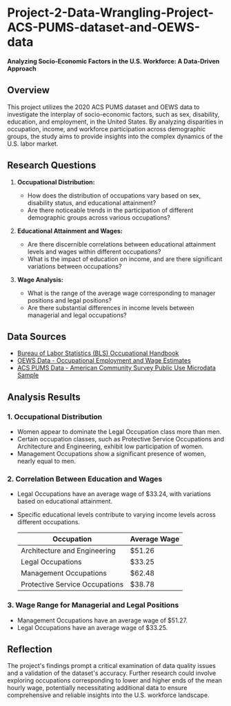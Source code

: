 # Project-2-Data-Wrangling-Project-ACS-PUMS-dataset-and-OEWS-data

**Analyzing Socio-Economic Factors in the U.S. Workforce: A Data-Driven Approach**

## Overview

This project utilizes the 2020 ACS PUMS dataset and OEWS data to investigate the interplay of socio-economic factors, such as sex, disability, education, and employment, in the United States. By analyzing disparities in occupation, income, and workforce participation across demographic groups, the study aims to provide insights into the complex dynamics of the U.S. labor market.

## Research Questions

1. **Occupational Distribution:**
   - How does the distribution of occupations vary based on sex, disability status, and educational attainment?
   - Are there noticeable trends in the participation of different demographic groups across various occupations?

2. **Educational Attainment and Wages:**
   - Are there discernible correlations between educational attainment levels and wages within different occupations?
   - What is the impact of education on income, and are there significant variations between occupations?

3. **Wage Analysis:**
   - What is the range of the average wage corresponding to manager positions and legal positions?
   - Are there substantial differences in income levels between managerial and legal occupations?

## Data Sources

- [Bureau of Labor Statistics (BLS) Occupational Handbook](https://www.bls.gov/soc/2018/soc_2018_manual.pdf)
- [OEWS Data - Occupational Employment and Wage Estimates](https://data.wa.gov/Employment/Occupational-Employment-and-Wage-Estimates/icqj-j27g/about_data)
- [ACS PUMS Data - American Community Survey Public Use Microdata Sample](https://data.census.gov/mdat/#/search?ds=ACSPUMS5Y2020&cv=SEX,DEAR,DEYE,WRK,ACCESSINET&rv=ucgid,SOCP&nv=SCHL&g=0400000US53)

## Analysis Results

### 1. Occupational Distribution

- Women appear to dominate the Legal Occupation class more than men.
- Certain occupation classes, such as Protective Service Occupations and Architecture and Engineering, exhibit low participation of women.
- Management Occupations show a significant presence of women, nearly equal to men.

### 2. Correlation Between Education and Wages

- Legal Occupations have an average wage of $33.24, with variations based on educational attainment.
- Specific educational levels contribute to varying income levels across different occupations.

   | Occupation                        | Average Wage |
   |-----------------------------------|--------------|
   | Architecture and Engineering      | $51.26       |
   | Legal Occupations                 | $33.25       |
   | Management Occupations            | $62.48       |
   | Protective Service Occupations    | $38.78       |

### 3. Wage Range for Managerial and Legal Positions

- Management Occupations have an average wage of $51.27.
- Legal Occupations have an average wage of $33.25.

## Reflection

The project's findings prompt a critical examination of data quality issues and a validation of the dataset's accuracy. Further research could involve exploring occupations corresponding to lower and higher ends of the mean hourly wage, potentially necessitating additional data to ensure comprehensive and reliable insights into the U.S. workforce landscape.
